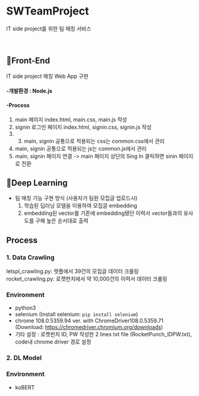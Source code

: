 
# SWTeamProject
IT side project를 위한 팀 매칭 서비스  
<br></br>
## 📍Front-End
IT side project 매칭 Web App 구현
<br />
#### -개발환경 : Node.js
#### -Process
 1. main 페이지 index.html, main.css, main.js 작성
 2. signin 로그인 페이지 index.html, signin.css, signin.js 작성
 3.  3. main, signin 공통으로 적용되는 css는 common.css에서 관리
 4. main, signin 공통으로 적용되는 js는 common.js에서 관리
 5. main, signin 페이지 연결 -> main 페이지 상단의 Sing In 클릭하면 sinin 페이지로 전환
<!--   1. main 페이지 index.html, main.css, main.js 작성 
  2. signin 로그인 페이지 index.html, signin.css, signin.js 작성
  3. main, signin 공통으로 적용되는 css는 common.css에서 관리
  4. main, signin 공통으로 적용되는 js는 common.js에서 관리
  5. main, signin 페이지 연결 -> main 페이지 상단의 Sing In 클릭하면 sinin 페이지로 전환
<br /> -->

## 📍Deep Learning
* 팀 매칭 기능 구현 방식 (사용자가 팀원 모집글 업로드시)
  1. 학습된 딥러닝 모델을 이용하여 모집글 embedding
  2. embedding된 vector를 기존에 embedding됐던 이력서 vector들과의 유사도를 구해 높은 순서대로 출력  

## Process 
### 1. Data Crawling  
letspl_crawling.py: 렛플에서 39건의 모집글 데이터 크롤링  
rocket_crawling.py: 로켓펀치에서 약 10,000건의 이력서 데이터 크롤링  
### Environment 
* python3  
* selenium (Install selenium: ```pip install selenium```)
* chrome 108.0.5359.94 ver. with ChromeDriver108.0.5359.71  
(Download: https://chromedriver.chromium.org/downloads)
* 기타 설정 : 로켓펀치 ID, PW 작성한 2 lines txt file (RocketPunch_IDPW.txt), code내 chrome driver 경로 설정  

### 2. DL Model  
### Environment  
* koBERT
